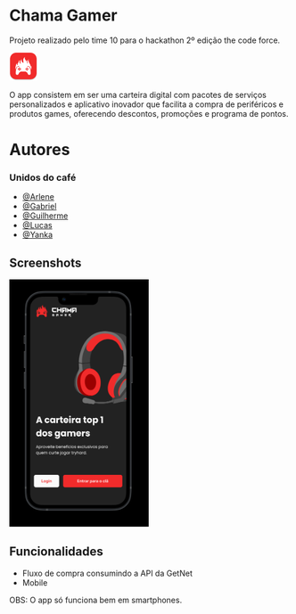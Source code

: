 
# Chama Gamer
Projeto realizado pelo time 10 para o hackathon 2º edição the code force.

<img src="https://github.com/guilhermeevencio/chama-gamer-the-code-force/blob/main/public/logo.png" width="50" alt="logo">
<p>O app consistem em ser uma carteira digital com pacotes de serviços personalizados e aplicativo inovador que facilita a compra de periféricos e produtos games, oferecendo descontos, promoções e programa de pontos.</p>

# Autores
### Unidos do café
- [@Arlene](https://www.linkedin.com/mwlite/in/arlene-ferreira-gusmao)
- [@Gabriel](https://www.linkedin.com/in/gabriel-branco)
- [@Guilherme](https://www.linkedin.com/in/guilhermeevencio)
- [@Lucas](https://www.linkedin.com/in/lucasporta)
- [@Yanka](https://www.linkedin.com/in/yanka-lins-166097118)

## Screenshots
<img src="https://github.com/guilhermeevencio/chama-gamer-the-code-force/blob/main/public/app.png" width="250" alt="app">

## Funcionalidades
- Fluxo de compra consumindo a API da GetNet
- Mobile

OBS: O app só funciona bem em smartphones.
